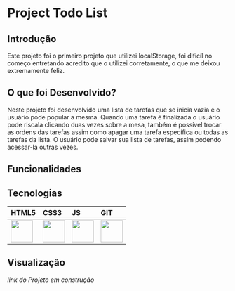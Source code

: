 <h1>Project Todo List</h1>

<h2>Introdução</h2>

<p>Este projeto foi o primeiro projeto que utilizei localStorage, foi dificíl no começo entretando acredito que o utilizei corretamente, o que me deixou extremamente feliz.<p>

<h2>O que foi Desenvolvido?</h2>

<p>Neste projeto foi desenvolvido uma lista de tarefas que se inicia vazia e o usuário pode popular a mesma. Quando uma tarefa é finalizada o usuário pode riscala clicando duas vezes sobre a mesa, também é possível trocar as ordens das tarefas assim como apagar uma tarefa específica ou todas as tarefas da lista. O usuário pode salvar sua lista de tarefas, assim podendo acessar-la outras vezes.</p>

<h2>Funcionalidades</h2>

<!-- <ul><li><strong>Paleta de Cores (Pallete)</stong></li></ul>
<blockquote>
<p>Quatro cores geradas aleatoriamente ao carregar a página, clicando em cima da cor desejada a mesma é selecionada.</p>
</blockquote>

<ul><li><strong>Tamanho do Quadro (Board Size)</stong></li></ul>
<blockquote>
<p>Um input do tipo número limitado até 50 que define o tamanho do quadro desejado, sendo por padrão 5x5 (tmabém é o tamanho mínimo permitido). Após selecionar o tamanho desejado é só clicar no botão VQV que o quadro em branco é gerado.</p>
</blockquote>

<ul><li><strong>Limpar</stong></li></ul>
<blockquote>
<p>É um botão que limpa o quadro todo, ou seja, o quadro todo volta a cor padrão (branco).</p>
</blockquote> -->

<h2>Tecnologias</h2>

| HTML5 | CSS3 | JS | GIT |
| :-- | :-- | :-- | :-- |
| <img src="https://cdn.jsdelivr.net/gh/devicons/devicon/icons/html5/html5-original.svg" width="50" height="50"/> | <img src="https://cdn.jsdelivr.net/gh/devicons/devicon/icons/css3/css3-original.svg" width="50" height="50" /> | <img src="https://cdn.jsdelivr.net/gh/devicons/devicon/icons/javascript/javascript-original.svg" width="50" height="50" /> | <img src="https://cdn.jsdelivr.net/gh/devicons/devicon/icons/git/git-original.svg" width="50" height="50" /> |

<h2>Visualização</h2>

<i>link do Projeto em construção</i>

<img src="" />
          
          

